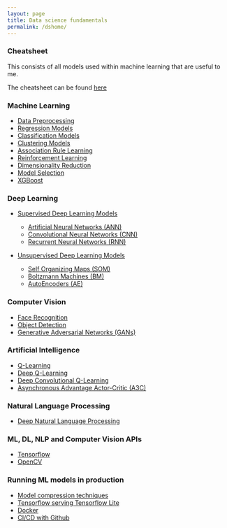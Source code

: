 ```yaml
---
layout: page
title: Data science fundamentals
permalink: /dshome/
---
```


### Cheatsheet
This consists of all models used within machine learning that are useful to me. 

The cheatsheet can be found [here](/wiki/Cheatsheet)

### Machine Learning
* [Data Preprocessing](/wiki/Data-Preprocessing)
* [Regression Models](/wiki/Regression-Models)
* [Classification Models](/wiki/Classification-Models)
* [Clustering Models](/wiki/Clustering-Models)
* [Association Rule Learning](/wiki/Association-Rule-Learning)
* [Reinforcement Learning](/wiki/Reinforcement-Learning)
* [Dimensionality Reduction](/wiki/Dimensionality-Reduction)
* [Model Selection](/wiki/Model-Selection)
* [XGBoost](/wiki/XGBoost)

### Deep Learning
* [Supervised Deep Learning Models](/wiki/Types-of-Deep-Learning)
  * [Artificial Neural Networks (ANN)](/wiki/Artificial-Neural-Networks-(ANN))
  * [Convolutional Neural Networks (CNN)](/wiki/Convolutional-Neural-Networks-(CNN))
  * [Recurrent Neural Networks (RNN)](/wiki/Recurrent-Neural-Networks-(RNN))

* [Unsupervised Deep Learning Models](/wiki/Types-of-Deep-Learning)
  * [Self Organizing Maps (SOM)](/wiki/Self-Organizing-Maps-(SOM))
  * [Boltzmann Machines (BM)](/wiki/Boltzmann-Machines-(BM))
  * [AutoEncoders (AE)](/wiki/AutoEncoders-(AE))

### Computer Vision
* [Face Recognition](/wiki/Face-Recognition)
* [Object Detection](/wiki/Object-Detection)
* [Generative Adversarial Networks (GANs)](/wiki/Generative-Adversarial-Networks-(GANs))

### Artificial Intelligence
* [Q-Learning](/wiki/Q-Learning)
* [Deep Q-Learning](/wiki/Deep-Q-Learning)
* [Deep Convolutional Q-Learning](/wiki/Deep-Convolutional-Q-Learning)
* [Asynchronous Advantage Actor-Critic (A3C)](/wiki/Asynchronous-Advantage-Actor-Critic-(A3C))

### Natural Language Processing
* [Deep Natural Language Processing](/wiki/Deep-Natural-Language-Processing)

### ML, DL, NLP and Computer Vision APIs
* [Tensorflow](/wiki/Tensorflow-Api)
* [OpenCV](/wiki/Opencv-Api)

### Running ML models in production
* [Model compression techniques](/wiki/Model-Compression-and-Quantization)
* [Tensorflow serving Tensorflow Lite](/wiki/Tensorflow-Serving-Tf-Lite)
* [Docker](/wiki/Docker)
* [CI/CD with Github](/wiki/Cicd-with-Github)